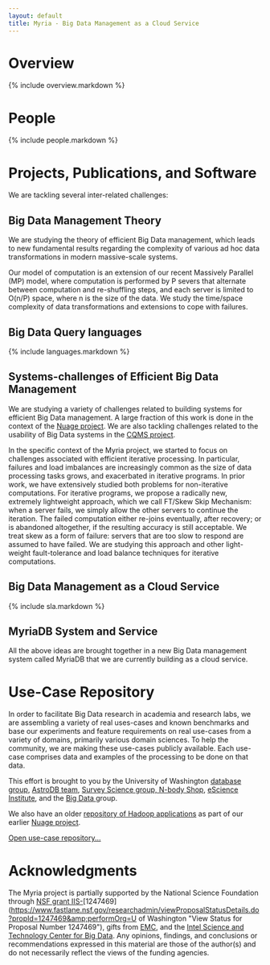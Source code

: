 ```yaml
---
layout: default
title: Myria - Big Data Management as a Cloud Service
---
```


<h1 id="overview">Overview</h1>

{% include overview.markdown %}

<h1 id="people">People</h1>

{% include people.markdown %}

<h1 id="publications">Projects, Publications, and Software</h1>

We are tackling several inter-related challenges:

## Big Data Management Theory

We are studying the theory of efficient Big Data management, which leads to new fundamental results regarding the complexity of various ad hoc data transformations in modern massive-scale systems.

Our model of computation is an extension of our recent Massively Parallel (MP) model, where computation is performed by P severs that alternate between computation and re-shuffling steps, and each server is limited to O(n/P) space, where n is the size of the data. We study the time/space complexity of data transformations and extensions to cope with failures.

## Big Data Query languages

{% include languages.markdown %}

## Systems-challenges of Efficient Big Data Management

We are studying a variety of challenges related to building systems for efficient Big Data management. A large fraction of this work is done in the context of the [Nuage project](http://nuage.cs.washington.edu). We are also tackling challenges related to the usability of Big Data systems in the [CQMS project](http://cqms.cs.washington.edu/).

In the specific context of the Myria project, we started to focus on challenges associated with efficient iterative processing. In particular, failures and load imbalances are increasingly common as the size of data processing tasks grows, and exacerbated in iterative programs. In prior work, we have extensively studied both problems for non-iterative computations. For iterative programs, we propose a radically new, extremely lightweight approach, which we call FT/Skew Skip Mechanism: when a server fails, we simply allow the other servers to continue the iteration. The failed computation either re-joins eventually, after recovery; or is abandoned altogether, if the resulting accuracy is still acceptable. We treat skew as a form of failure: servers that are too slow to respond are assumed to have failed. We are studying this approach and other light-weight fault-tolerance and load balance techniques for iterative computations.

## Big Data Management as a Cloud Service

{% include sla.markdown %}

## MyriaDB System and Service

All the above ideas are brought together in a new Big Data management system called MyriaDB that we are currently building as a cloud service.


<h1 id="usecases">Use-Case Repository</h1>

In order to facilitate Big Data research in academia and research labs, we are assembling a variety of real uses-cases and known benchmarks and base our experiments and feature requirements on real use-cases from a variety of domains, primarily various domain sciences. To help the community, we are making these use-cases publicly available. Each use-case comprises data and examples of the processing to be done on that data.

This effort is brought to you by the University of Washington [database group](http://db.cs.washington.edu), [AstroDB team](http://db.cs.washington.edu/astrodb/), [Survey Science group,](http://ssg.astro.washington.edu/home_ssg.shtml)[ N-body Shop](http://www-hpcc.astro.washington.edu/), [eScience Institute](http://escience.washington.edu/), and the [Big Data ](http://bigdata.cs.washington.edu)group.

We also have an older [repository of Hadoop applications](http://nuage.cs.washington.edu/repository.php) as part of our earlier [Nuage project](http://nuage.cs.washington.edu).

<a class="btn btn-primary" href="{{ site.baseurl}}/repository/">Open use-case repository...</a>

<h1 id="ack">Acknowledgments</h1>

The Myria project is partially supported by the National Science Foundation through [NSF grant IIS-](http://www.nsf.gov/awardsearch/showAward.do?AwardNumber=1247469)[1247469](https://www.fastlane.nsf.gov/researchadmin/viewProposalStatusDetails.do?propId=1247469&amp;performOrg=U of Washington "View Status for Proposal Number 1247469"), gifts from [EMC](http://www.emc.com), and the [Intel Science and Technology Center for Big Data](http://istc-bigdata.org). Any opinions, findings, and conclusions or recommendations expressed in this material are those of the author(s) and do not necessarily reflect the views of the funding agencies.